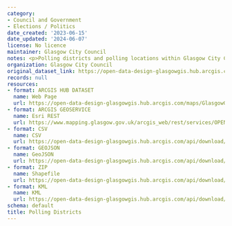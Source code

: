 ```yaml
---
category:
- Council and Government
- Elections / Politics
date_created: '2023-06-15'
date_updated: '2024-06-07'
license: No licence
maintainer: Glasgow City Council
notes: <p>Polling districts and polling locations within Glasgow City Council.</p>
organization: Glasgow City Council
original_dataset_link: https://open-data-design-glasgowgis.hub.arcgis.com/maps/GlasgowGIS::polling-districts
records: null
resources:
- format: ARCGIS HUB DATASET
  name: Web Page
  url: https://open-data-design-glasgowgis.hub.arcgis.com/maps/GlasgowGIS::polling-districts
- format: ARCGIS GEOSERVICE
  name: Esri REST
  url: https://www.mapping.glasgow.gov.uk/arcgis_web/rest/services/OPEN_DATA/Polling_Districts_Stations/MapServer/1
- format: CSV
  name: CSV
  url: https://open-data-design-glasgowgis.hub.arcgis.com/api/download/v1/items/05faa0a820f740c7ab30fb2bf363012b/csv?layers=1
- format: GEOJSON
  name: GeoJSON
  url: https://open-data-design-glasgowgis.hub.arcgis.com/api/download/v1/items/05faa0a820f740c7ab30fb2bf363012b/geojson?layers=1
- format: ZIP
  name: Shapefile
  url: https://open-data-design-glasgowgis.hub.arcgis.com/api/download/v1/items/05faa0a820f740c7ab30fb2bf363012b/shapefile?layers=1
- format: KML
  name: KML
  url: https://open-data-design-glasgowgis.hub.arcgis.com/api/download/v1/items/05faa0a820f740c7ab30fb2bf363012b/kml?layers=1
schema: default
title: Polling Districts
---
```

